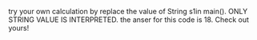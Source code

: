 try your own calculation by replace the value of String s1in main().
ONLY STRING VALUE IS INTERPRETED.
the anser for this code is 18.
Check out yours!
